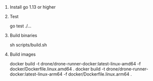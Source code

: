 1. Install go 1.13 or higher
2. Test

    go test ./...

3. Build binaries

    sh scripts/build.sh

4. Build images

    docker build -t drone/drone-runner-docker:latest-linux-amd64 -f docker/Dockerfile.linux.amd64 .
    docker build -t drone/drone-runner-docker:latest-linux-arm64 -f docker/Dockerfile.linux.arm64 .
